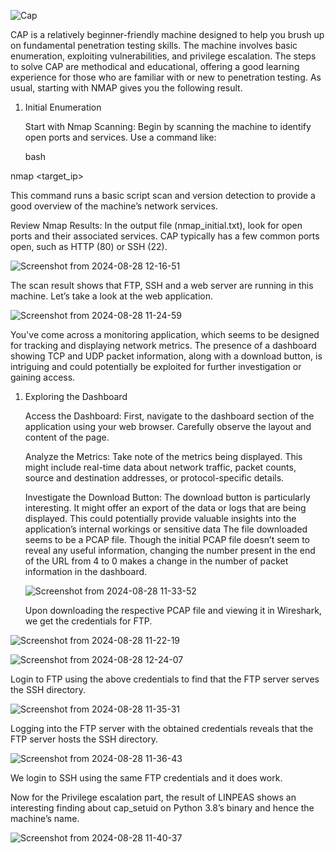 ![Cap](https://github.com/user-attachments/assets/bf472287-3429-42be-b736-85800a03ba83)


CAP is a relatively beginner-friendly machine designed to help you brush up on fundamental penetration testing skills. The machine involves basic enumeration, exploiting vulnerabilities, and privilege escalation. The steps to solve CAP are methodical and educational, offering a good learning experience for those who are familiar with or new to penetration testing.
As usual, starting with NMAP gives you the following result.

1. Initial Enumeration

    Start with Nmap Scanning: Begin by scanning the machine to identify open ports and services. Use a command like:

    bash

nmap <target_ip>

This command runs a basic script scan and version detection to provide a good overview of the machine’s network services.

Review Nmap Results: In the output file (nmap_initial.txt), look for open ports and their associated services. CAP typically has a few common ports open, such as HTTP (80) or SSH (22).

![Screenshot from 2024-08-28 12-16-51](https://github.com/user-attachments/assets/72fd899a-13f1-48b1-841f-77e3024d6bce)

The scan result shows that FTP, SSH and a web server are running in this machine. Let’s take a look at the web application.

![Screenshot from 2024-08-28 11-24-59](https://github.com/user-attachments/assets/0d22fee0-5acc-4494-ac66-074b879f9fc1)

You've come across a monitoring application, which seems to be designed for tracking and displaying network metrics. The presence of a dashboard showing TCP and UDP packet information, along with a download button, is intriguing and could potentially be exploited for further investigation or gaining access.
1. Exploring the Dashboard

    Access the Dashboard: First, navigate to the dashboard section of the application using your web browser. Carefully observe the layout and content of the page.

    Analyze the Metrics: Take note of the metrics being displayed. This might include real-time data about network traffic, packet counts, source and destination addresses, or protocol-specific details.

    Investigate the Download Button: The download button is particularly interesting. It might offer an export of the data or logs that are being displayed. This could potentially provide valuable insights into the application’s internal workings or sensitive data
   The file downloaded seems to be a PCAP file. Though the initial PCAP file doesn’t seem to reveal any useful information, changing the number present in the end of the URL from 4 to 0 makes a change in the number of packet information in the dashboard.

   ![Screenshot from 2024-08-28 11-33-52](https://github.com/user-attachments/assets/6a04b581-7641-4d99-bfb8-05a9604b5758)
   
   
   Upon downloading the respective PCAP file and viewing it in Wireshark, we get the credentials for FTP.

   

   
![Screenshot from 2024-08-28 11-22-19](https://github.com/user-attachments/assets/b2b765f7-677a-4842-8144-5ce8bb4284e0)

![Screenshot from 2024-08-28 12-24-07](https://github.com/user-attachments/assets/7a216046-7467-4386-94a9-b2b287f31cda)

Login to FTP using the above credentials to find that the FTP server serves the SSH directory.



![Screenshot from 2024-08-28 11-35-31](https://github.com/user-attachments/assets/308eab34-5d86-41ef-9a7c-804a1b231922)


Logging into the FTP server with the obtained credentials reveals that the FTP server hosts the SSH directory.


![Screenshot from 2024-08-28 11-36-43](https://github.com/user-attachments/assets/4f6be681-c965-4568-af8c-b5671323cae7)

We login to SSH using the same FTP credentials and it does work.

Now for the Privilege escalation part, the result of LINPEAS shows an interesting finding about cap_setuid on Python 3.8’s binary and hence the machine’s name.

![Screenshot from 2024-08-28 11-40-37](https://github.com/user-attachments/assets/af8443f4-c426-42c1-b9a2-1cd555c1f202)




